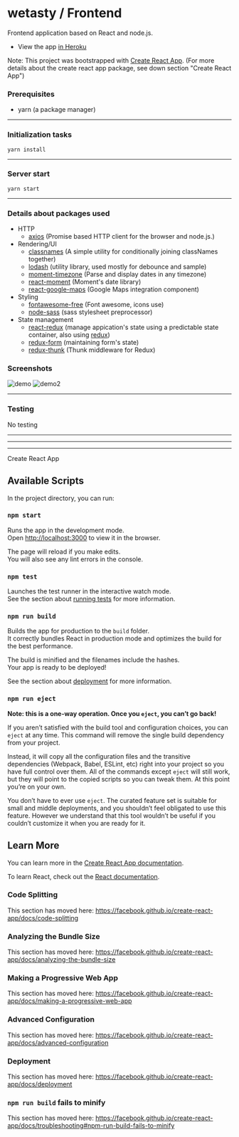 # wetasty / Frontend

Frontend application based on React and node.js.

- View the app <a href="https://wetasty.herokuapp.com" target="_blank">in Heroku</a>

Note: This project was bootstrapped with [Create React App](https://github.com/facebook/create-react-app).
(For more details about the create react app package, see down section "Create React App")

### Prerequisites
* yarn (a package manager)
---
### Initialization tasks
    yarn install
---
### Server start
    yarn start
---

### Details about packages used
 
- HTTP 
    - [axios](https://www.npmjs.com/package/axios) (Promise based HTTP client for the browser and node.js.)
- Rendering/UI
    - [classnames](https://www.npmjs.com/package/classnames) (A simple utility for conditionally joining classNames together)
    - [lodash](https://www.npmjs.com/package/lodash) (utility library, used mostly for debounce and sample)
    - [moment-timezone](https://www.npmjs.com/package/moment-timezone) (Parse and display dates in any timezone)
    - [react-moment](https://www.npmjs.com/package/react-moment) (Moment's date library)
    - [react-google-maps](https://github.com/tomchentw/react-google-maps) (Google Maps integration component)
- Styling
    - [fontawesome-free](https://www.npmjs.com/package/@fortawesome/fontawesome-free) (Font awesome, icons use)
    - [node-sass](https://www.npmjs.com/package/node-sass) (sass stylesheet preprocessor)
- State management
    - [react-redux](https://github.com/reduxjs/react-redux) (manage appication's state using a predictable state container, also using [redux](https://github.com/reduxjs/redux))
    - [redux-form](https://github.com/erikras/redux-form) (maintaining form's state)
    - [redux-thunk](https://github.com/reduxjs/redux-thunk) (Thunk middleware for Redux)
   
### Screenshots

![demo](demo.gif)
![demo2](demo-2.gif)

---
### Testing
No testing

    
 
 
---
---
---
Create React App



## Available Scripts

In the project directory, you can run:

### `npm start`

Runs the app in the development mode.<br>
Open [http://localhost:3000](http://localhost:3000) to view it in the browser.

The page will reload if you make edits.<br>
You will also see any lint errors in the console.

### `npm test`

Launches the test runner in the interactive watch mode.<br>
See the section about [running tests](https://facebook.github.io/create-react-app/docs/running-tests) for more information.

### `npm run build`

Builds the app for production to the `build` folder.<br>
It correctly bundles React in production mode and optimizes the build for the best performance.

The build is minified and the filenames include the hashes.<br>
Your app is ready to be deployed!

See the section about [deployment](https://facebook.github.io/create-react-app/docs/deployment) for more information.

### `npm run eject`

**Note: this is a one-way operation. Once you `eject`, you can’t go back!**

If you aren’t satisfied with the build tool and configuration choices, you can `eject` at any time. This command will remove the single build dependency from your project.

Instead, it will copy all the configuration files and the transitive dependencies (Webpack, Babel, ESLint, etc) right into your project so you have full control over them. All of the commands except `eject` will still work, but they will point to the copied scripts so you can tweak them. At this point you’re on your own.

You don’t have to ever use `eject`. The curated feature set is suitable for small and middle deployments, and you shouldn’t feel obligated to use this feature. However we understand that this tool wouldn’t be useful if you couldn’t customize it when you are ready for it.

## Learn More

You can learn more in the [Create React App documentation](https://facebook.github.io/create-react-app/docs/getting-started).

To learn React, check out the [React documentation](https://reactjs.org/).

### Code Splitting

This section has moved here: https://facebook.github.io/create-react-app/docs/code-splitting

### Analyzing the Bundle Size

This section has moved here: https://facebook.github.io/create-react-app/docs/analyzing-the-bundle-size

### Making a Progressive Web App

This section has moved here: https://facebook.github.io/create-react-app/docs/making-a-progressive-web-app

### Advanced Configuration

This section has moved here: https://facebook.github.io/create-react-app/docs/advanced-configuration

### Deployment

This section has moved here: https://facebook.github.io/create-react-app/docs/deployment

### `npm run build` fails to minify

This section has moved here: https://facebook.github.io/create-react-app/docs/troubleshooting#npm-run-build-fails-to-minify
